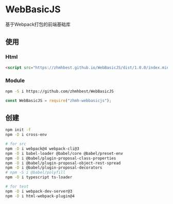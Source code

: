# WebBasicJS

基于Webpack打包的前端基础库

## 使用

### Html

```html
<script src="https://zhmhbest.github.io/WebBasicJS/dist/1.0.0/index.min.js"></script>
```

### Module

```bash
npm -S i https://github.com/zhmhbest/WebBasicJS
```

```js
const WebBasicJS = require("zhmh-webbasicjs");
```

## 创建

```bash
npm init -f
npm -D i cross-env

# for src
npm -D i webpack@4 webpack-cli@3
npm -D i babel-loader @babel/core @babel/preset-env
npm -D i @babel/plugin-proposal-class-properties
npm -D i @babel/plugin-proposal-object-rest-spread
npm -D i @babel/plugin-proposal-decorators
# npm -S i @babel/polyfill
npm -D i typescript ts-loader

# for test
npm -D i webpack-dev-server@3
npm -D i html-webpack-plugin@4
```
